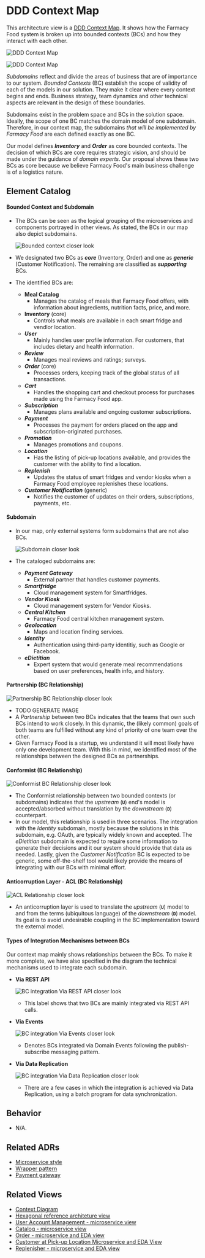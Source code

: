 # DDD Context Map

<!-- Short description of the scope and nature of this architecture view. --> 

This architecture view is a [DDD Context Map](https://learning.oreilly.com/library/view/patterns-principles-and/9781118714706/c07.xhtml). 
It shows how the Farmacy Food system is broken up into bounded contexts (BCs) and how they interact with each other. 

![DDD Context Map](../images/ddd-context-map.png)

![DDD Context Map](../images/ddd-context-map-key.png)


_Subdomains_ reflect and divide the areas of business that are of importance to our system. _Bounded Contexts_
(BC) establish the scope of validity of each of the models in our solution. They make
it clear where every context begins and ends. Business strategy, team dynamics and other technical
aspects are relevant in the design of these boundaries.

Subdomains exist in the problem space and BCs in the solution space. Ideally, the scope of one BC matches the 
domain model of one subdomain. Therefore,
in our context map, the subdomains *that will be implemented by Farmacy Food* are each defined exactly as one BC. 

Our model defines ***Inventory*** and ***Order*** as core bounded contexts.
The decision of which BCs are core requires strategic vision, and should be made under
the guidance of _domain experts_. Our proposal shows these two BCs as core because we believe Farmacy Food's
main business challenge is of a logistics nature.

## Element Catalog 

#### Bounded Context and Subdomain

- The BCs can be seen as the logical grouping of the microservices and components portrayed in other views.
As stated, the BCs in our map also depict subdomains.

    ![Bounded context closer look](../images/ddd-context-map-bc-inventory-close.png)

- We designated two BCs as **_core_** (Inventory, Order) and one as **_generic_** (Customer Notification). The
 remaining are classified as **_supporting_** BCs.

- The identified BCs are:
    - **Meal Catalog**
        - Manages the catalog of meals that Farmacy Food offers, with information about ingredients, nutrition facts, price, and more.
    - **Inventory** (core)
        - Controls what meals are available in each smart fridge and vendlor location.
    - **_User_**
        - Mainly handles user profile information. For customers, that includes dietary and health information.
    - **_Review_**
        - Manages meal reviews and ratings; surveys.
    - **_Order_** (core)
        - Processes orders, keeping track of the global status of all transactions.
    - **_Cart_**
        - Handles the shopping cart and checkout process for purchases made using the Farmacy Food app.
    - **_Subscription_**
        - Manages plans available and ongoing customer subscriptions.
    - **_Payment_**
        - Processes the payment for orders placed on the app and subscription-originated purchases.
    - **_Promotion_**
        - Manages promotions and coupons.
    - **_Location_**
        - Has the listing of pick-up locations available, and provides the customer with the ability to find a location.         
    - **_Replenish_**
        - Updates the status of smart fridges and vendor kiosks when a Farmacy Food employee replenishes these locations.
    - **_Customer Notification_** (generic)
        - Notifies the customer of updates on their orders, subscriptions, payments, etc.

#### Subdomain

- In our map, only external systems form subdomains that are not also BCs.

    ![Subdomain closer look](../images/ddd-context-map-subdomain.png)

- The cataloged subdomains are:
    - **_Payment Gateway_**
        - External partner that handles customer payments.
    - **_Smartfridge_**
        - Cloud management system for Smartfridges.
    - **_Vendor Kiosk_**
        - Cloud management system for Vendor Kiosks.
    - **_Central Kitchen_**
        - Farmacy Food central kitchen management system.
    - **_Geolocation_**
        - Maps and location finding services.
    - **_Identity_**
        - Authentication using third-party identitiy, such as Google or Facebook. 
    - **_eDietitian_**
        - Expert system that would generate meal recommendations based on user preferences, health info, and history.


#### Partnership (BC Relationship)
![Partnership BC Relationship closer look](../images/ddd-context-map-relationship-conformist.png)
- TODO GENERATE IMAGE
- A *Partnership* between two BCs indicates that the teams that own such BCs intend
to work closely. In this dynamic, the (likely common) goals of both teams are fulfilled without any kind of priority of one team over the other.
- Given Farmacy Food is a startup, we understand it will most likely have only one development team. With this in mind, we identified most of the
relationships between the designed BCs as partnerships.

#### Conformist (BC Relationship)
![Conformist BC Relationship closer look](../images/ddd-context-map-relationship-conformist.png)
- The Conformist relationship between two bounded contexts (or subdomains) indicates that the _upstream_ (**`U`**) end's
model is accepted/absorbed without translation by the _downstream_ (**`D`**) counterpart.
- In our model, this relationship is used in three scenarios. The integration with the _Identity_
subdomain, mostly because the solutions in this subdomain, e.g. OAuth, are typically widely known and accepted.
The _eDietitian_ subdomain is expected to require some information to generate their decisions and it our system should 
provide that data as needed. Lastly, given the *Customer Notification* BC is expected
to be generic, some off-the-shelf tool would likely provide the means of integrating with our BCs with minimal effort.

#### Anticorruption Layer - ACL (BC Relationship)
![ACL Relationship closer look](../images/ddd-context-map-relationship-acl.png)
- An anticorruption layer is used to translate the _upstream_ (**`U`**) model to and from the terms (ubiquitous language)
of the _downstream_ (**`D`**) model. Its goal is to avoid undesirable coupling in the BC implementation toward  
the external model.

#### Types of Integration Mechanisms between BCs

Our context map mainly shows relationships between the BCs. To make it more complete,
we have also specified in the diagram the technical mechanisms used to integrate each subdomain.

- **Via REST API**
    
    ![BC integration Via REST API closer look](../images/ddd-context-map-bc-via-rest-api.png)
    - This label shows that two BCs are mainly integrated via REST API calls.
    
- **Via Events**

    ![BC integration Via Events closer look](../images/ddd-context-map-bc-via-events.png)
    - Denotes BCs integrated via Domain Events following the publish-subscribe messaging pattern.

- **Via Data Replication**
    
    ![BC integration Via Data Replication closer look](../images/ddd-context-map-bc-via-data-replication.png)
    - There are a few cases in which the integration is achieved via Data Replication, using a batch program for data synchronization.

## Behavior
- N/A.
 
## Related ADRs 
- [Microservice style](../ADRs/ADR001-microservice-style.md)
- [Wrapper pattern](../ADRs/ADR004-wrapper-pattern.md)
- [Payment gateway](../ADRs/ADR002-payment-gateway.md)

<!--
- [AWS as the cloud provider](../ADRs/ADR006-aws-as-cloud-provider.md)
- [BFF pattern](../ADRs/ADR002-bff-pattern.md)cu
- [CQRS pattern](../ADRs/ADR005-cqrs-pattern.md)

-->

## Related Views
- [Context Diagram](context-diagram.md)
- [Hexagonal reference architeture view](hexagonal-reference-architecture.md)
- [User Account Management - microservice view](user-account-mgmt-microservice-view.md)
- [Catalog - microservice view](catalog-microservice-view.md)
- [Order - microservice and EDA view](order-microservice-eda-view.md)
- [Customer at Pick-up Location Microservice and EDA View](customer-pickup-microservice-eda-view.md)
- [Replenisher - microservice and EDA view](replenish-microservice-eda-view.md)

<!--
- [AWS Deployment view](aws-deployment-view.md)
--> 
